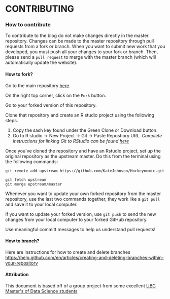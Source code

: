 # CONTRIBUTING

### How to contribute

To contribute to the blog do not make changes directly in the master repository. Changes can be made to the master repository through pull requests from a fork or branch. When you want to submit new work that you developed, you must push all your changes to your fork or branch. Then, please send a `pull request` to merge with the master branch (which will automatically update the website).

#### How to fork?
Go to the main repository [here](https://github.com/KateJohnson/Hockeynomic).

On the right top corner, click on the `Fork` button.

Go to your forked version of this repository.

Clone that repository and create an R studio project using the following steps.

1) Copy the sash key found under the Green Clone or Download button.
2) Go to R studio -> New Project -> Git -> Paste Repostiory URL.
*Complete instructions for linking Git to RStudio can be found [here](https://happygitwithr.com/existing-github-first.html)*

Once you've cloned the repository and have an Rstudio project, set up the original repository as the upstream master. Do this from the terminal using the following commands:

```
git remote add upstream https://github.com/KateJohnson/Hockeynomic.git

git fetch upstream
git merge upstream/master
```

Whenever you want to update your own forked repository from the master repository, use the last two commands together, they work like a `git pull` and save it to your local computer.

If you want to update your forked version, use `git push` to send the new changes from your local computer to your forked GitHub repository.

Use meaningful committ messages to help us understand pull requests!

#### How to branch?
Here are instructions for how to create and delete branches https://help.github.com/en/articles/creating-and-deleting-branches-within-your-repository
 
 #### Attribution
 
 This document is based off of a group project from some excellent [UBC Master's of Data Science students](https://github.com/UBC-MDS/seating_pref) 
